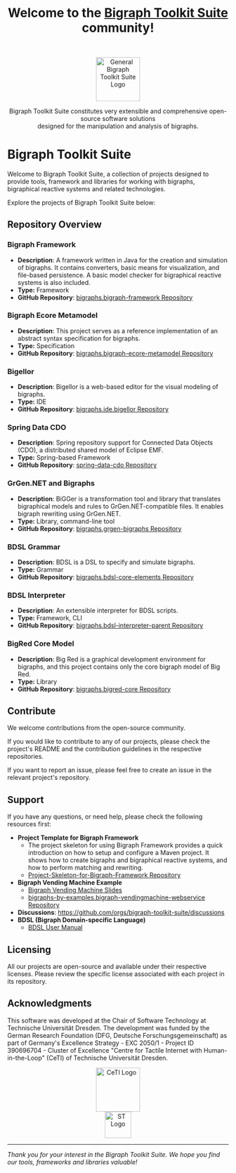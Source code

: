<h1 align="center">Welcome to the <a href="https://www.bigraphs.org">Bigraph Toolkit Suite</a> community!</h1><br>

<p align="center">
  <a href="https://www.bigraphs.org">
    <img src="https://avatars.githubusercontent.com/u/130669805?s=200&v=4" width="100" alt="General Bigraph Toolkit Suite Logo">
  </a>
</p>
<p align="center">
Bigraph Toolkit Suite constitutes very extensible and comprehensive open-source software solutions <br> designed for the manipulation and analysis of bigraphs.
</p>



# Bigraph Toolkit Suite

Welcome to Bigraph Toolkit Suite, a collection of projects designed to provide tools, framework and libraries for working with bigraphs, bigraphical reactive systems and related technologies. 

Explore the projects of Bigraph Toolkit Suite below:

## Repository Overview

### Bigraph Framework

- **Description**: A framework written in Java for the creation and simulation of bigraphs. It contains converters, basic means for visualization, and file-based persistence. A basic model checker for bigraphical reactive systems is also included.
- **Type:** Framework
- **GitHub Repository**: [bigraphs.bigraph-framework Repository](https://github.com/bigraph-toolkit-suite/bigraphs.bigraph-framework)

### Bigraph Ecore Metamodel

- **Description**: This project serves as a reference implementation of an abstract syntax specification for bigraphs.
- **Type:** Specification
- **GitHub Repository**: [bigraphs.bigraph-ecore-metamodel Repository](https://github.com/bigraph-toolkit-suite/bigraphs.bigraph-ecore-metamodel)

### Bigellor

- **Description**: Bigellor is a web-based editor for the visual modeling of bigraphs.
- **Type:** IDE
- **GitHub Repository**: [bigraphs.ide.bigellor Repository](https://github.com/bigraph-toolkit-suite/bigraphs.ide.bigellor)

### Spring Data CDO

- **Description**: Spring repository support for Connected Data Objects (CDO), a distributed shared model of Eclipse EMF.
- **Type:** Spring-based Framework
- **GitHub Repository**: [spring-data-cdo Repository](https://github.com/bigraph-toolkit-suite/spring-data-cdo)

### GrGen.NET and Bigraphs

- **Description**: BiGGer is a transformation tool and library that translates bigraphical models and rules to GrGen.NET-compatible files. It enables bigraph rewriting using GrGen.NET.
- **Type:** Library, command-line tool
- **GitHub Repository**: [bigraphs.grgen-bigraphs Repository](https://github.com/bigraph-toolkit-suite/bigraphs.grgen-bigraphs)

### BDSL Grammar

- **Description**: BDSL is a DSL to specify and simulate bigraphs.
- **Type:** Grammar
- **GitHub Repository**: [bigraphs.bdsl-core-elements Repository](https://github.com/bigraph-toolkit-suite/bigraphs.bdsl-core-elements)

### BDSL Interpreter

- **Description**: An extensible interpreter for BDSL scripts.
- **Type:** Framework, CLI
- **GitHub Repository**: [bigraphs.bdsl-interpreter-parent Repository](https://github.com/bigraph-toolkit-suite/bigraphs.bdsl-interpreter-parent)

### BigRed Core Model
- **Description**: Big Red is a graphical development environment for bigraphs, and this project contains only the core bigraph model of Big Red.
- **Type:** Library
- **GitHub Repository**: [bigraphs.bigred-core Repository](https://github.com/bigraph-toolkit-suite/bigraphs.bigred-core)


## Contribute

We welcome contributions from the open-source community. 

If you would like to contribute to any of our projects, please check the project's README and the contribution guidelines in the respective repositories.

If you want to report an issue, please feel free to create an issue in the relevant project's repository.

## Support

If you have any questions, or need help, please check the following resources first:

- **Project Template for Bigraph Framework**
  - The project skeleton for using Bigraph Framework provides a quick introduction on how to setup and configure a Maven project. It shows how to create bigraphs and bigraphical reactive systems, and how to perform matching and rewriting.
  - [Project-Skeleton-for-Bigraph-Framework Repository](https://github.com/bigraph-toolkit-suite/Project-Skeleton-for-Bigraph-Framework)
- **Bigraph Vending Machine Example**
  - [Bigraph Vending Machine Slides](https://d-nb.info/128701478X/34)
  - [bigraphs-by-examples.bigraph-vendingmachine-webservice Repository](https://github.com/bigraph-toolkit-suite/bigraphs-by-examples.bigraph-vendingmachine-webservice)
- **Discussions**: https://github.com/orgs/bigraph-toolkit-suite/discussions
- **BDSL (Bigraph Domain-specific Language)**
  - [BDSL User Manual](https://nbn-resolving.org/urn:nbn:de:bsz:14-qucosa2-752170)

## Licensing

All our projects are open-source and available under their respective licenses. 
Please review the specific license associated with each project in its repository.

## Acknowledgments

This software was developed at the Chair of Software Technology at Technische Universität Dresden. 
The development was funded by the German Research Foundation (DFG, Deutsche Forschungsgemeinschaft) as part of Germany's Excellence Strategy - EXC 2050/1 - Project ID 390696704 - Cluster of Excellence "Centre for Tactile Internet with Human-in-the-Loop" (CeTI) of Technische Universität Dresden.

<p align="center">
  <a href="https://ceti.one/"><img src="https://bigraphs.org/images/CeTI_MZ_RGB_Subline_horizontal-min-1-400x80.png" width="100" alt="CeTI Logo"></a>
  <br/>
  <a href="https://tu-dresden.de/ing/informatik/smt/st/"><img src="https://bigraphs.org/images/st-logo.png" width="60" alt="ST Logo"></a>
</p>

----

*Thank you for your interest in the Bigraph Toolkit Suite. We hope you find our tools, frameworks and libraries valuable!*
